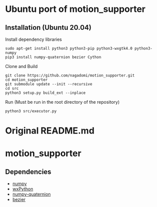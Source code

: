 # Ubuntu port of motion_supporter

## Installation (Ubuntu 20.04)

Install dependency libraries
```
sudo apt-get install python3 python3-pip python3-wxgtk4.0 python3-numpy
pip3 install numpy-quaternion bezier Cython
```

Clone and Build
```
git clone https://github.com/nagadomi/motion_supporter.git
cd motion_supporter
git submodule update --init --recursive
cd src
python3 setup.py build_ext --inplace
```

Run (Must be run in the root directory of the repository)
```
python3 src/executor.py
```


# Original README.md

# motion_supporter



## Dependencies

 - [numpy](https://pypi.org/project/numpy/)
 - [wxPython](https://pypi.org/project/wxPython/)
 - [numpy-quaternion](https://pypi.org/project/numpy-quaternion/)
 - [bezier](https://pypi.org/project/bezier/)

